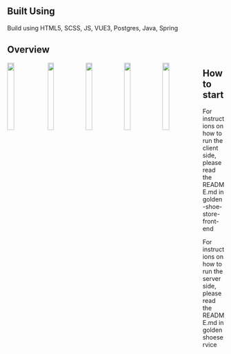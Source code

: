  ## Built Using

 Build using HTML5, SCSS, JS, VUE3, Postgres, Java, Spring 

 ## Overview

 <img src="https://i.imgur.com/VrxPdeF.png" width="18%" height="20%" align="left">
 <img src="https://i.imgur.com/NNadYnb.png" width="17%" height="20%" align="left">
 <img src="https://i.imgur.com/MMXkGqK.png" width="17%" height="20%" align="left">
 <img src="https://i.imgur.com/rBlSV60.png" width="17%" height="20%" align="left">
 <img src="https://i.imgur.com/9EMie4k.png" width="18%" height="20%" align="left">  

 
 ## How to start  
 
 For instructions on how to run the client side, please read the README.md in
 golden-shoe-store-front-end

 For instructions on how to run the server side, please read the README.md in
 goldenshoeservice

